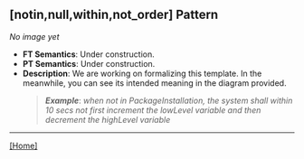 ## [notin,null,within,not_order] Pattern
_No image yet_
 * **FT Semantics**: Under construction.
 * **PT Semantics**: Under construction.
 * **Description**: We are working on formalizing this template. In the meanwhile, you can see its intended meaning in the diagram provided.
   > **_Example_**: _when not in PackageInstallation,  the system shall within 10 secs not first  increment the lowLevel variable and then  decrement the highLevel variable_   
***
[[Home]](../semantics.md)
